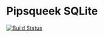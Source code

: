 # Pipsqueek SQLite

[![Build Status](https://travis-ci.org/richard4339/pipsqueek-sqlite.svg?branch=master)](https://travis-ci.org/richard4339/pipsqueek-sqlite)